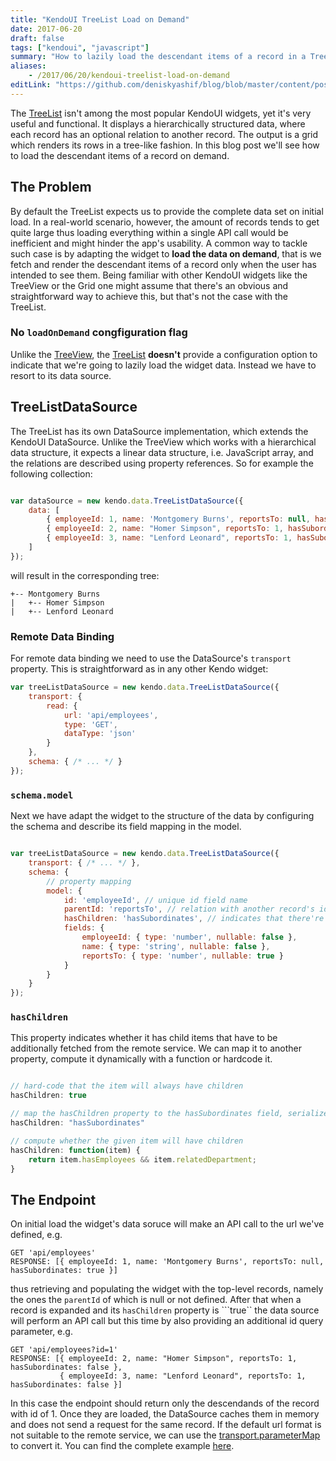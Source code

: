 ```yaml
---
title: "KendoUI TreeList Load on Demand"
date: 2017-06-20
draft: false
tags: ["kendoui", "javascript"]
summary: "How to lazily load the descendant items of a record in a TreeList."
aliases: 
    - /2017/06/20/kendoui-treelist-load-on-demand
editLink: "https://github.com/deniskyashif/blog/blob/master/content/posts/2017-07-20-kendoui-treelist-load-on-demand.md"
---
```


The [TreeList](http://demos.telerik.com/kendo-ui/treelist/index) isn't among the most popular KendoUI widgets, yet it's very useful and functional. It displays a hierarchically structured data, where each record has an optional relation to another record. The output is a grid which renders its rows in a tree-like fashion. In this blog post we'll see how to load the descendant items of a record on demand.

## The Problem

By default the TreeList expects us to provide the complete data set on initial load. In a real-world scenario, however, the amount of records tends to get quite large thus loading everything within a single API call would be inefficient and might hinder the app's usability. A common way to tackle such case is by adapting the widget to **load the data on demand**, that is we fetch and render the descendant items of a record only when the user has intended to see them. Being familiar with other KendoUI widgets like the TreeView or the Grid one might assume that there's an obvious and straightforward way to achieve this, but that's not the case with the TreeList.


### No ```loadOnDemand``` congfiguration flag

Unlike the [TreeView](http://docs.telerik.com/kendo-ui/api/javascript/ui/treeview#configuration-loadOnDemand), the [TreeList](http://docs.telerik.com/kendo-ui/api/javascript/ui/treelist) **doesn't** provide a configuration option to indicate that we're going to lazily load the widget data. Instead we have to resort to its data source.

## TreeListDataSource

The TreeList has its own DataSource implementation, which extends the KendoUI DataSource. Unlike the TreeView which works with a hierarchical data structure, it expects a linear data structure, i.e. JavaScript array, and the relations are described using property references. So for example the following collection:

```javascript

var dataSource = new kendo.data.TreeListDataSource({
    data: [
        { employeeId: 1, name: 'Montgomery Burns', reportsTo: null, hasSubordinates: true },
        { employeeId: 2, name: "Homer Simpson", reportsTo: 1, hasSubordinates: false },
        { employeeId: 3, name: "Lenford Leonard", reportsTo: 1, hasSubordinates: false }
    ]
});

```

will result in the corresponding tree: 

```
+-- Montgomery Burns  
|   +-- Homer Simpson  
|   +-- Lenford Leonard
```

### Remote Data Binding

For remote data binding we need to use the DataSource's ```transport``` property. This is straightforward as in any other Kendo widget: 

```javascript
var treeListDataSource = new kendo.data.TreeListDataSource({
    transport: {
        read: {
            url: 'api/employees',
            type: 'GET',
            dataType: 'json'
        }
    },
    schema: { /* ... */ }
});
```

### ```schema.model```

Next we have adapt the widget to the structure of the data by configuring the schema and describe its field mapping in the model.

```javascript

var treeListDataSource = new kendo.data.TreeListDataSource({
    transport: { /* ... */ },
    schema: {
        // property mapping
        model: {
            id: 'employeeId', // unique id field name
            parentId: 'reportsTo', // relation with another record's id
            hasChildren: 'hasSubordinates', // indicates that there're records that haven't been loaded
            fields: {
            	employeeId: { type: 'number', nullable: false },
                name: { type: 'string', nullable: false },
                reportsTo: { type: 'number', nullable: true }
            }
        }
    }
});

```

### ```hasChildren```

This property indicates whether it has child items that have to be additionally fetched from the remote service. We can map it to another property, compute it dynamically with a function or hardcode it. 

```javascript

// hard-code that the item will always have children
hasChildren: true

// map the hasChildren property to the hasSubordinates field, serialized from the server
hasChildren: "hasSubordinates"

// compute whether the given item will have children
hasChildren: function(item) {
    return item.hasEmployees && item.relatedDepartment;
}

```

## The Endpoint

On initial load the widget's data soruce will make an API call to the url we've defined, e.g.

```
GET 'api/employees'
RESPONSE: [{ employeeId: 1, name: 'Montgomery Burns', reportsTo: null, hasSubordinates: true }]
```

thus retrieving and populating the widget with the top-level records, namely the ones the ```parentId``` of which is null or not defined. After that when a record is expanded and its ```hasChildren``` property is ```true`` the data source will perform an API call but this time by also providing an additional id query parameter, e.g.

```
GET 'api/employees?id=1'
RESPONSE: [{ employeeId: 2, name: "Homer Simpson", reportsTo: 1, hasSubordinates: false },
           { employeeId: 3, name: "Lenford Leonard", reportsTo: 1, hasSubordinates: false }]
```

In this case the endpoint should return only the descendands of the record with id of 1. Once they are loaded, the DataSource caches them in memory and does not send a request for the same record. If the default url format is not suitable to the remote service, we can use the [transport.parameterMap](http://docs.telerik.com/kendo-ui/api/javascript/data/datasource#configuration-transport.parameterMap) to convert it.
You can find the complete example [here](https://jsfiddle.net/8xwhv0Le/1/).
